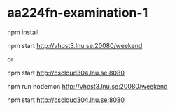 # aa224fn-examination-1
npm install

npm start http://vhost3.lnu.se:20080/weekend

or

npm start http://cscloud304.lnu.se:8080 

npm run nodemon http://vhost3.lnu.se:20080/weekend

npm start http://cscloud304.lnu.se:8080 